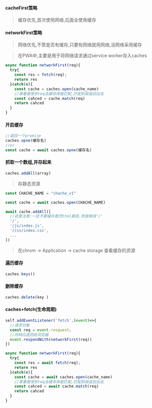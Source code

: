 #### cacheFirst策略

> 缓存优先,首次使用网络,后面全使用缓存

#### networkFirst策略

> 网络优先,不管是否有缓存,只要有网络就用网络,没网络采用缓存

> 在PWA中,主要是用于将网络请求通过service worker存入caches

```js
async function networkFirst(req){
  try{ 
    const res = fetch(req);
    return res
  }catch(e){
    const cache = caches.open(cache_name)
    //拿着接受的req去缓存库能匹配,匹配到就返回出去
    const cahced = cache.match(req)
    return cahced 
  }
}
```



#### 开启缓存

```js
//返回一个promise
caches.opne(缓存名)
//or
const cache = await caches.opne(缓存名)
```

#### 抓取一个数组,并存起来

```js
caches.addAll(array)
```

> 存静态资源

```js
const CHACHE_NAME = "chache_v1"

const cache = await caches.open(CHACHE_NAME)

await cache.addAll([
  //这里注意:一定不要缓存首页html路径,而是换成'/'
  '/',
  '/js/index.js',
  '/css/index.css',
  ...
])
```

> 在chrom -> Application -> cache storage 查看缓存的资源

#### 遍历缓存

```js
caches.keys()
```

#### 删除缓存

```js
caches.delete(key ) 
```

#### caches+fetch(生命周期)

```js
self.addEventListener('fetch',(event)=>{
  //请求对象
  const req = event.resquest;
  //将响应返回给浏览器
  event.respondWith(networkFirst(req))
})

async function networkFirst(req){
  try{ 
    const res = await fetch(req);
    return res
  }catch(e){
    const cache = await caches.open(cache_name)
    //拿着接受的req去缓存库能匹配,匹配到就返回出去
    const cahced = await cache.match(req)
    return cahced 
  }
}
```


